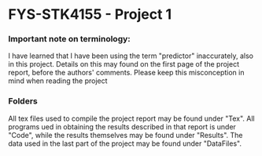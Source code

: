 # FYS-STK4155 - Project 1
### Important note on terminology:
I have learned that I have been using the term "predictor" inaccurately, also in this project. Details on this may found on the first page of the project report, before the authors' comments. Please keep this misconception in mind when reading the project

### Folders
All tex files used to compile the project report may be found under "Tex". All programs ued in obtaining the results described in that report is under "Code", while the results themselves may be found under "Results". The data used in the last part of the project may be found under "DataFiles".
